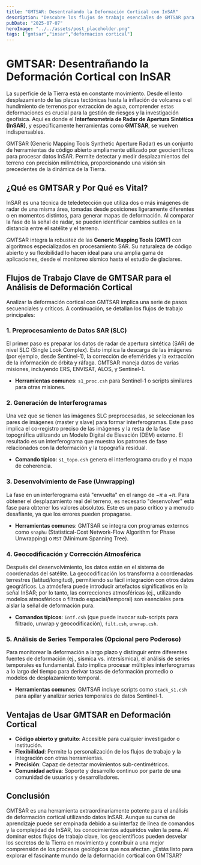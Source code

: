 ```yaml
---
title: "GMTSAR: Desentrañando la Deformación Cortical con InSAR"
description: "Descubre los flujos de trabajo esenciales de GMTSAR para analizar la deformación cortical con InSAR, desde el preprocesamiento de datos hasta el análisis de series temporales, y por qué esta herramienta de código abierto es vital para la geofísica."
pubDate: "2025-07-07"
heroImage: "../../assets/post_placeholder.png"
tags: ["gmtsar","insar","deformacion cortical"]
---
```



# GMTSAR: Desentrañando la Deformación Cortical con InSAR

La superficie de la Tierra está en constante movimiento. Desde el lento desplazamiento de las placas tectónicas hasta la inflación de volcanes o el hundimiento de terrenos por extracción de agua, comprender estas deformaciones es crucial para la gestión de riesgos y la investigación geofísica. Aquí es donde el **Interferometría de Radar de Apertura Sintética (InSAR)**, y específicamente herramientas como **GMTSAR**, se vuelven indispensables.

GMTSAR (Generic Mapping Tools Synthetic Aperture Radar) es un conjunto de herramientas de código abierto ampliamente utilizado por geocientíficos para procesar datos InSAR. Permite detectar y medir desplazamientos del terreno con precisión milimétrica, proporcionando una visión sin precedentes de la dinámica de la Tierra.

## ¿Qué es GMTSAR y Por Qué es Vital?

InSAR es una técnica de teledetección que utiliza dos o más imágenes de radar de una misma área, tomadas desde posiciones ligeramente diferentes o en momentos distintos, para generar mapas de deformación. Al comparar la fase de la señal de radar, se pueden identificar cambios sutiles en la distancia entre el satélite y el terreno.

GMTSAR integra la robustez de las **Generic Mapping Tools (GMT)** con algoritmos especializados en procesamiento SAR. Su naturaleza de código abierto y su flexibilidad lo hacen ideal para una amplia gama de aplicaciones, desde el monitoreo sísmico hasta el estudio de glaciares.

## Flujos de Trabajo Clave de GMTSAR para el Análisis de Deformación Cortical

Analizar la deformación cortical con GMTSAR implica una serie de pasos secuenciales y críticos. A continuación, se detallan los flujos de trabajo principales:

### 1. Preprocesamiento de Datos SAR (SLC)

El primer paso es preparar los datos de radar de apertura sintética (SAR) de nivel SLC (Single Look Complex). Esto implica la descarga de las imágenes (por ejemplo, desde Sentinel-1), la corrección de efemérides y la extracción de la información de órbita y ráfaga. GMTSAR maneja datos de varias misiones, incluyendo ERS, ENVISAT, ALOS, y Sentinel-1.

*   **Herramientas comunes**: `s1_proc.csh` para Sentinel-1 o scripts similares para otras misiones.

### 2. Generación de Interferogramas

Una vez que se tienen las imágenes SLC preprocesadas, se seleccionan los pares de imágenes (master y slave) para formar interferogramas. Este paso implica el co-registro preciso de las imágenes y la resta de la fase topográfica utilizando un Modelo Digital de Elevación (DEM) externo. El resultado es un interferograma que muestra los patrones de fase relacionados con la deformación y la topografía residual.

*   **Comando típico**: `s1_topo.csh` genera el interferograma crudo y el mapa de coherencia.

### 3. Desenvolvimiento de Fase (Unwrapping)

La fase en un interferograma está "envuelta" en el rango de $-\pi$ a $+\pi$. Para obtener el desplazamiento real del terreno, es necesario "desenvolver" esta fase para obtener los valores absolutos. Este es un paso crítico y a menudo desafiante, ya que los errores pueden propagarse.

*   **Herramientas comunes**: GMTSAR se integra con programas externos como `snaphu` (Statistical-Cost Network-Flow Algorithm for Phase Unwrapping) o `MST` (Minimum Spanning Tree).

### 4. Geocodificación y Corrección Atmosférica

Después del desenvolvimiento, los datos están en el sistema de coordenadas del satélite. La geocodificación los transforma a coordenadas terrestres (latitud/longitud), permitiendo su fácil integración con otros datos geográficos. La atmósfera puede introducir artefactos significativos en la señal InSAR; por lo tanto, las correcciones atmosféricas (ej., utilizando modelos atmosféricos o filtrado espacial/temporal) son esenciales para aislar la señal de deformación pura.

*   **Comandos típicos**: `intf.csh` (que puede invocar sub-scripts para filtrado, unwrap y geocodificación), `filt.csh`, `unwrap.csh`.

### 5. Análisis de Series Temporales (Opcional pero Poderoso)

Para monitorear la deformación a largo plazo y distinguir entre diferentes fuentes de deformación (ej., sísmica vs. intersísmica), el análisis de series temporales es fundamental. Esto implica procesar múltiples interferogramas a lo largo del tiempo para derivar tasas de deformación promedio o modelos de desplazamiento temporal.

*   **Herramientas comunes**: GMTSAR incluye scripts como `stack_s1.csh` para apilar y analizar series temporales de datos Sentinel-1.

## Ventajas de Usar GMTSAR en Deformación Cortical

*   **Código abierto y gratuito**: Accesible para cualquier investigador o institución.
*   **Flexibilidad**: Permite la personalización de los flujos de trabajo y la integración con otras herramientas.
*   **Precisión**: Capaz de detectar movimientos sub-centimétricos.
*   **Comunidad activa**: Soporte y desarrollo continuo por parte de una comunidad de usuarios y desarrolladores.

## Conclusión

GMTSAR es una herramienta extraordinariamente potente para el análisis de deformación cortical utilizando datos InSAR. Aunque su curva de aprendizaje puede ser empinada debido a su interfaz de línea de comandos y la complejidad de InSAR, los conocimientos adquiridos valen la pena. Al dominar estos flujos de trabajo clave, los geocientíficos pueden desvelar los secretos de la Tierra en movimiento y contribuir a una mejor comprensión de los procesos geológicos que nos afectan. ¿Estás listo para explorar el fascinante mundo de la deformación cortical con GMTSAR?

